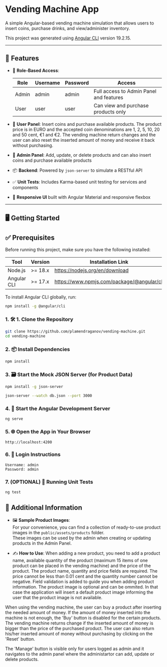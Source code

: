 # Vending Machine App

A simple Angular-based vending machine simulation that allows users to insert coins, purchase drinks, and view/administer inventory.

This project was generated using [Angular CLI](https://github.com/angular/angular-cli) version 19.2.15.

---

## 🚀 Features

- 👥 **Role-Based Access**:

  | Role  | Username | Password | Access                                  |
  | ----- | -------- | -------- | --------------------------------------- |
  | Admin | admin    | admin    | Full access to Admin Panel and features |
  | User  | user     | user     | Can view and purchase products only     |

- 🛒 **User Panel**: Insert coins and purchase available products.
  The product price is in EURO and the accepted coin denominations are 1, 2, 5, 10, 20 and 50 cent, €1 and €2.
  The vending machine return changes and the user can also reset the inserted amount of money and receive it back without purchasing.
- 🔧 **Admin Panel**: Add, update, or delete products and can also insert coins and purchase available products

- 📦 **Backend**: Powered by `json-server` to simulate a RESTful API

- ✅ **Unit Tests**: Includes Karma-based unit testing for services and components

- 🎯 **Responsive UI** built with Angular Material and responsive flexbox

---

## 🖥️ Getting Started

## ✅ Prerequisites

Before running this project, make sure you have the following installed:

| Tool        | Version | Installation Link                                 |
|-------------|---------|---------------------------------------------------|
| Node.js     | >= 18.x | https://nodejs.org/en/download                    |
| Angular CLI | >= 17.x | https://www.npmjs.com/package/@angular/cli        |

To install Angular CLI globally, run:

```bash
npm install -g @angular/cli

```

### 1. 🛠️ 1. Clone the Repository

```bash
git clone https://github.com/plamendraganov/vending-machine.git
cd vending-machine

```

### 2. 📦 Install Dependencies

```bash install node modules by running the command
npm install

```

### 3. 🗃️ Start the Mock JSON Server (for Product Data)

```bash install json server globally
npm install -g json-server

```

```bash run the mock API server
json-server --watch db.json --port 3000

```

### 4. 🚀 Start the Angular Development Server

```bash start the Angular development server
ng serve

```

### 5. 🌐 Open the App in Your Browser

```open your browser and navigate to:
http://localhost:4200

```

### 6. 🔐 Login Instructions

```After you are presented with the login screen, you can access the application by typing the provided username and password (see them in the beginning of the README). For example:
Username: admin
Password: admin

```

### 7. (OPTIONAL) 🧪 Running Unit Tests

```bash To execute unit tests (currently 36 unit tests are added) with the Karma test runner, use:
ng test

```

## 📂 Additional Information

- 🖼️ **Sample Product Images**:  
  For your convenience, you can find a collection of ready-to-use product images in the `public/assets/products` folder.  
  These images can be used by the admin when creating or updating products in the Admin Panel.

- ✍️ **How to Use**:
  When adding a new product, you need to add a product name, available quantity of the product (maximum 15 items of one product can be placed in the vending machine) and the price of the product. The product name, quantity and price fields are required. The price cannot be less than 0.01 cent and the quantity number cannot be negative. Field validation is added to guide you when adding product information. The product image is optional and can be ommited. In that case the application will insert a default product image informing the user that the product image is not available.

When using the vending machine, the user can buy a product after inserting the needed amount of money. If the amount of money inserted into the machine is not enough, the 'Buy' button is disabled for the certain products. The vending machine returns change if the inserted amount of money is bigger than the price of the purchased product. The user can also return his/her inserted amount of money without purchasing by clicking on the 'Reset' button.

The 'Manage' button is visible only for users logged as admin and it navigates to the admin panel where the administartor can add, update or delete products.
